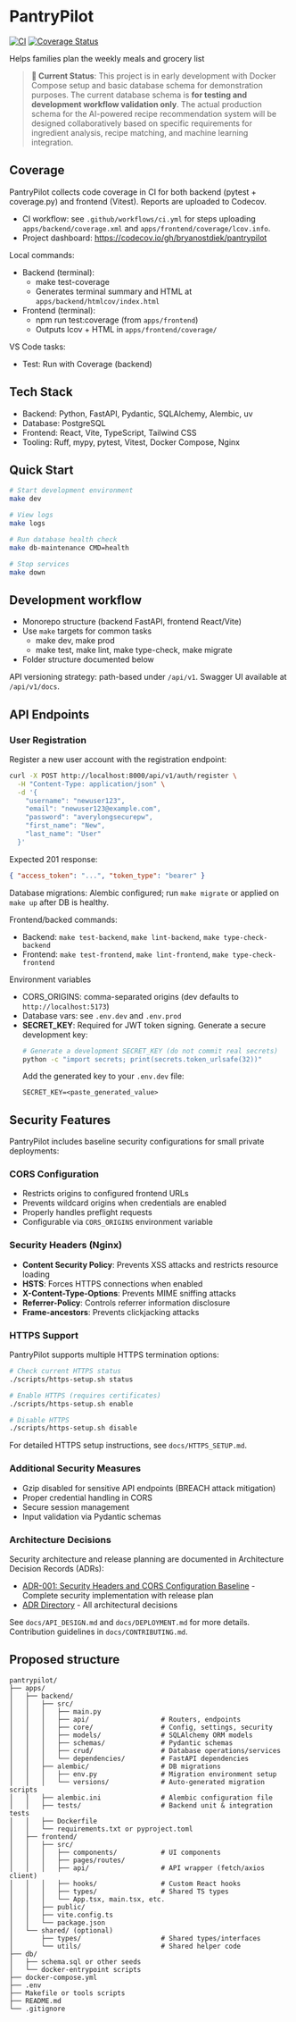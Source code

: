 # PantryPilot

[![CI](https://github.com/bostdiek/PantryPilot/actions/workflows/ci.yml/badge.svg?branch=main)](https://github.com/bostdiek/PantryPilot/actions/workflows/ci.yml)
[![Coverage Status](https://codecov.io/gh/bostdiek/pantrypilot/branch/main/graph/badge.svg)](https://codecov.io/gh/bostdiek/pantrypilot)

Helps families plan the weekly meals and grocery list

> **🚧 Current Status**: This project is in early development with Docker Compose setup and basic database schema for demonstration purposes. The current database schema is **for testing and development workflow validation only**. The actual production schema for the AI-powered recipe recommendation system will be designed collaboratively based on specific requirements for ingredient analysis, recipe matching, and machine learning integration.

## Coverage

PantryPilot collects code coverage in CI for both backend (pytest + coverage.py) and frontend (Vitest). Reports are uploaded to Codecov.

- CI workflow: see `.github/workflows/ci.yml` for steps uploading `apps/backend/coverage.xml` and `apps/frontend/coverage/lcov.info`.
- Project dashboard: <https://codecov.io/gh/bryanostdiek/pantrypilot>

Local commands:

- Backend (terminal):
	- make test-coverage
	- Generates terminal summary and HTML at `apps/backend/htmlcov/index.html`
- Frontend (terminal):
	- npm run test:coverage (from `apps/frontend`)
	- Outputs lcov + HTML in `apps/frontend/coverage/`

VS Code tasks:

- Test: Run with Coverage (backend)

## Tech Stack

- Backend: Python, FastAPI, Pydantic, SQLAlchemy, Alembic, uv
- Database: PostgreSQL
- Frontend: React, Vite, TypeScript, Tailwind CSS
- Tooling: Ruff, mypy, pytest, Vitest, Docker Compose, Nginx

## Quick Start

```bash
# Start development environment
make dev

# View logs
make logs

# Run database health check
make db-maintenance CMD=health

# Stop services
make down
```

## Development workflow

- Monorepo structure (backend FastAPI, frontend React/Vite)
- Use `make` targets for common tasks
	- make dev, make prod
	- make test, make lint, make type-check, make migrate
- Folder structure documented below

API versioning strategy: path-based under `/api/v1`. Swagger UI available at `/api/v1/docs`.

## API Endpoints

### User Registration

Register a new user account with the registration endpoint:

```bash
curl -X POST http://localhost:8000/api/v1/auth/register \
  -H "Content-Type: application/json" \
  -d '{
    "username": "newuser123",
    "email": "newuser123@example.com",
    "password": "averylongsecurepw",
    "first_name": "New",
    "last_name": "User"
  }'
```

Expected 201 response:
```json
{ "access_token": "...", "token_type": "bearer" }
```

Database migrations: Alembic configured; run `make migrate` or applied on `make up` after DB is healthy.

Frontend/backed commands:

- Backend: `make test-backend`, `make lint-backend`, `make type-check-backend`
- Frontend: `make test-frontend`, `make lint-frontend`, `make type-check-frontend`

Environment variables

- CORS_ORIGINS: comma-separated origins (dev defaults to `http://localhost:5173`)
- Database vars: see `.env.dev` and `.env.prod`
- **SECRET_KEY**: Required for JWT token signing. Generate a secure development key:
  ```bash
  # Generate a development SECRET_KEY (do not commit real secrets)
  python -c "import secrets; print(secrets.token_urlsafe(32))"
  ```
  Add the generated key to your `.env.dev` file:
  ```
  SECRET_KEY=<paste_generated_value>
  ```

## Security Features

PantryPilot includes baseline security configurations for small private deployments:

### CORS Configuration
- Restricts origins to configured frontend URLs
- Prevents wildcard origins when credentials are enabled
- Properly handles preflight requests
- Configurable via `CORS_ORIGINS` environment variable

### Security Headers (Nginx)
- **Content Security Policy**: Prevents XSS attacks and restricts resource loading
- **HSTS**: Forces HTTPS connections when enabled  
- **X-Content-Type-Options**: Prevents MIME sniffing attacks
- **Referrer-Policy**: Controls referrer information disclosure
- **Frame-ancestors**: Prevents clickjacking attacks

### HTTPS Support
PantryPilot supports multiple HTTPS termination options:

```bash
# Check current HTTPS status
./scripts/https-setup.sh status

# Enable HTTPS (requires certificates)
./scripts/https-setup.sh enable

# Disable HTTPS
./scripts/https-setup.sh disable
```

For detailed HTTPS setup instructions, see `docs/HTTPS_SETUP.md`.

### Additional Security Measures
- Gzip disabled for sensitive API endpoints (BREACH attack mitigation)
- Proper credential handling in CORS
- Secure session management
- Input validation via Pydantic schemas

### Architecture Decisions
Security architecture and release planning are documented in Architecture Decision Records (ADRs):
- [ADR-001: Security Headers and CORS Configuration Baseline](docs/adr/ADR-001-security-headers-and-cors-baseline.md) - Complete security implementation with release plan
- [ADR Directory](docs/adr/README.md) - All architectural decisions

See `docs/API_DESIGN.md` and `docs/DEPLOYMENT.md` for more details. Contribution guidelines in `docs/CONTRIBUTING.md`.

## Proposed structure

```text
pantrypilot/
├── apps/
│   ├── backend/
│   │   ├── src/
│   │   │   ├── main.py
│   │   │   ├── api/                  # Routers, endpoints
│   │   │   ├── core/                 # Config, settings, security
│   │   │   ├── models/               # SQLAlchemy ORM models
│   │   │   ├── schemas/              # Pydantic schemas
│   │   │   ├── crud/                 # Database operations/services
│   │   │   └── dependencies/         # FastAPI dependencies
│   │   ├── alembic/                  # DB migrations
│   │   │   ├── env.py                # Migration environment setup
│   │   │   └── versions/             # Auto-generated migration scripts
│   │   ├── alembic.ini               # Alembic configuration file
│   │   ├── tests/                    # Backend unit & integration tests
│   │   ├── Dockerfile
│   │   └── requirements.txt or pyproject.toml
│   ├── frontend/
│   │   ├── src/
│   │   │   ├── components/           # UI components
│   │   │   ├── pages/routes/
│   │   │   ├── api/                  # API wrapper (fetch/axios client)
│   │   │   ├── hooks/                # Custom React hooks
│   │   │   ├── types/                # Shared TS types
│   │   │   └── App.tsx, main.tsx, etc.
│   │   ├── public/
│   │   ├── vite.config.ts
│   │   └── package.json
│   └── shared/ (optional)
│       ├── types/                    # Shared types/interfaces
│       └── utils/                    # Shared helper code
├── db/
│   ├── schema.sql or other seeds
│   └── docker-entrypoint scripts
├── docker-compose.yml
├── .env
├── Makefile or tools scripts
├── README.md
└── .gitignore
```
